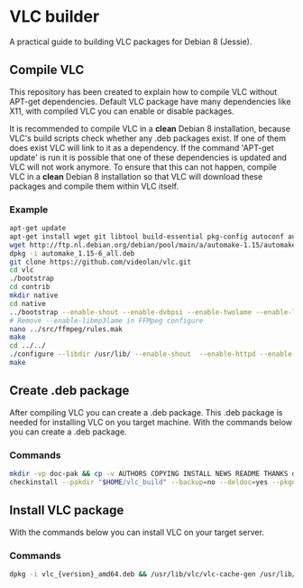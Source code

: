 # VLC builder
A practical guide to building VLC packages for Debian 8 (Jessie).

## Compile VLC
This repository has been created to explain how to compile VLC without APT-get dependencies. Default VLC package have many dependencies like X11, with compiled VLC you can enable or disable packages.

It is recommended to compile VLC in a __clean__ Debian 8 installation, because VLC's build scripts check whether any .deb packages exist. If one of them does exist VLC will link to it as a dependency. If the command 'APT-get update' is run it is possible that one of these dependencies is updated and VLC will not work anymore. To ensure that this can not happen, compile VLC in a __clean__ Debian 8 installation so that VLC will download these packages and compile them within VLC itself.

### Example
```bash
apt-get update
apt-get install wget git libtool build-essential pkg-config autoconf autopoint yasm gettext checkinstall cmake
wget http://ftp.nl.debian.org/debian/pool/main/a/automake-1.15/automake_1.15-6_all.deb
dpkg -i automake_1.15-6_all.deb
git clone https://github.com/videolan/vlc.git
cd vlc
./bootstrap
cd contrib
mkdir native
cd native
../bootstrap --enable-shout --enable-dvbpsi --enable-twolame --enable-libmpeg2 --enable-png --enable-x264 --enable-ffmpeg --enable-mad --enable-libarchive --enable-samplerate --enable-libxml2 --enable-gcrypt --enable-gnutls --disable-a52 --disable-aom --disable-aribb24 --disable-aribb25 --disable-asdcplib --disable-ass --disable-bghudappkit --disable-live555 --disable-bluray --disable-bpg --disable-caca --disable-cddb --disable-chromaprint --disable-crystalhd --disable-d3d11 --disable-d3d9 --disable-daala --disable-dca --disable-directx --disable-dshow --disable-dvdcss --disable-dvdnav --disable-dvdread --disable-ebml --disable-faad2 --disable-ffi --disable-flac --disable-fluid --disable-fluidlite --disable-fontconfig --disable-freetype2 --disable-fribidi --disable-gettext --disable-glew --disable-glib --disable-gme --disable-gmp --disable-goom --disable-gpg-error --disable-growl --disable-gsm --disable-harfbuzz --disable-iconv --disable-jack --disable-jpeg --disable-kate --disable-lame --disable-libdsm --disable-libtasn1 --disable-lua --disable-luac --disable-matroska --disable-mfx --disable-microdns --disable-modplug --disable-mpcdec --disable-mpg123 --disable-ncurses --disable-nettle --disable-nfs --disable-ogg --disable-openjpeg --disable-opus --disable-orc --disable-postproc --disable-projectM --disable-protobuf --disable-pthreads --disable-qt --disable-regex --disable-schroedinger --disable-sdl --disable-SDL_image --disable-sidplay2 --disable-soxr --disable-sparkle --disable-speex --disable-speexdsp --disable-sqlite --disable-ssh2 --disable-taglib --disable-theora --disable-tiff --disable-tiger --disable-tremor --disable-upnp --disable-vncclient --disable-vorbis --disable-vorbisenc --disable-vpx --disable-x265 --disable-xau --disable-xcb --disable-xcb-proto --disable-xorg-macros --disable-xproto --disable-zlib --disable-zvbi
# Remove --enable-libmp3lame in FFMpeg configure
nano ../src/ffmpeg/rules.mak
make
cd ../../
./configure --libdir /usr/lib/ --enable-shout  --enable-httpd --enable-vlm --enable-dvbpsi --enable-twolame --enable-libmpeg2 --enable-png --enable-x264 --enable-mad --enable-avcodec --enable-avformat --enable-swscale --enable-samplerate --enable-libxml2 --enable-libgcrypt --enable-gnutls --disable-dbus --disable-lua --disable-addonmanagermodules --disable-live555 --disable-dc1394 --disable-dv1394 --disable-linsys --disable-dvdread --disable-dvdnav --disable-bluray --disable-opencv --disable-smbclient --disable-dsm --disable-sftp --disable-nfs --disable-v4l2 --disable-decklink --disable-vcd --disable-libcddb --disable-screen --disable-vnc --disable-freerdp --disable-realrtsp --disable-asdcp --disable-gme --disable-sid --disable-ogg --disable-matroska --disable-mod --disable-mpc --disable-wma-fixed --disable-shine --disable-omxil --disable-omxil-vout --disable-rpi-omxil --disable-crystalhd --disable-mpg123 --disable-merge-ffmpeg --disable-gst-decode --disable-libva --disable-dxva2 --disable-d3d11va --disable-vda --disable-postproc --disable-faad --disable-aom --disable-vpx --disable-fdkaac --disable-a52 --disable-dca --disable-flac --disable-vorbis --disable-tremor --disable-speex --disable-opus --disable-theora --disable-oggspots --disable-daala --disable-schroedinger --disable-jpeg --disable-bpg --disable-x262 --disable-x265 --disable-x26410b --disable-mfx --disable-fluidsynth --disable-fluidlite --disable-zvbi --disable-telx --disable-libass --disable-aribsub --disable-aribb25 --disable-kate --disable-tiger --without-x --disable-xcb --disable-xvideo --disable-vdpau --disable-wayland --disable-sdl --disable-sdl-image --disable-fontconfig --disable-fribidi --disable-harfbuzz --disable-freetype --disable-svg --disable-svgdec --disable-directfb  --disable-aa  --disable-caca --disable-kva --disable-mmal --disable-evas --disable-pulse --disable-alsa --disable-oss --disable-sndio --disable-opensles --disable-wasapi --disable-audioqueue --disable-jack --disable-tizen-audio --disable-soxr --disable-kai --disable-chromaprint --disable-chromecast --disable-qt --disable-skins2 --disable-libtar --disable-ncurses --disable-lirc --disable-goom --disable-projectm --disable-vsxu --disable-avahi --disable-udev --disable-mtp --disable-upnp --disable-microdns --disable-taglib --disable-secret --disable-kwallet
make
```

## Create .deb package
After compiling VLC you can create a .deb package. This .deb package is needed for installing VLC on you target machine. With the commands below you can create a .deb package.

### Commands
```bash
mkdir -vp doc-pak && cp -v AUTHORS COPYING INSTALL NEWS README THANKS doc-pak
checkinstall --pakdir "$HOME/vlc_build" --backup=no --deldoc=yes --pkgname vlc --pkgversion "3.0.0-git~$(git rev-parse --short HEAD)" --fstrans=no --deldesc=yes --delspec=yes --default
```

## Install VLC package
With the commands below you can install VLC on your target server. 

### Commands
```bash
dpkg -i vlc_{version}_amd64.deb && /usr/lib/vlc/vlc-cache-gen /usr/lib/vlc/plugins/
```
